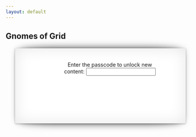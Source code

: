 ```yaml
---
layout: default
---
```


<style>
.boxx form{
  text-align:center;
	position: relative; 
	top:35px;
  max-width:60%;
  margin-left: auto;
  margin-right: auto;
  padding: 0 0 0 50px;
}
.boxx div{
  text-align:center;
	position:relative;
	top:30px;  
}
.boxx {
	width:90%;
	height:200px;
	min-height:min-content;
	background:#FFF;
	margin:20px auto;
  background-image: url('images/Gnome.png');
  background-repeat: no-repeat;
  background-attachment: relative;
  background-position: 5% 50%;
}


/*==================================================
 * Effect 7
 * ===============================================*/
.effect7
{
  	position:relative;
    -webkit-box-shadow:0 1px 4px rgba(0, 0, 0, 0.3), 0 0 40px rgba(0, 0, 0, 0.1) inset;
       -moz-box-shadow:0 1px 4px rgba(0, 0, 0, 0.3), 0 0 40px rgba(0, 0, 0, 0.1) inset;
            box-shadow:0 1px 4px rgba(0, 0, 0, 0.3), 0 0 40px rgba(0, 0, 0, 0.1) inset;
}
.effect7:before, .effect7:after
{
	content:"";
    position:absolute;
    z-index:-1;
    -webkit-box-shadow:0 0 20px rgba(0,0,0,0.8);
    -moz-box-shadow:0 0 20px rgba(0,0,0,0.8);
    box-shadow:0 0 20px rgba(0,0,0,0.8);
    top:0;
    bottom:0;
    left:10px;
    right:10px;
    -moz-border-radius:100px / 10px;
    border-radius:100px / 10px;
}
.effect7:after
{
	right:10px;
    left:auto;
    -webkit-transform:skew(8deg) rotate(3deg);
       -moz-transform:skew(8deg) rotate(3deg);
        -ms-transform:skew(8deg) rotate(3deg);
         -o-transform:skew(8deg) rotate(3deg);
            transform:skew(8deg) rotate(3deg);
}
</style>


<!-- Banner -->
<section id="banner">
    <div class="inner">
        <h2>Gnomes of Grid</h2>
    </div>
</section>
<section id="main" class="wrapper style1">

<script type="text/javascript" src="http://code.jquery.com/jquery-1.6.2.js"></script>
<script type='text/javascript'>//<![CDATA[
$(window).load(function(){
$('#pwd').keyup(function(){
    if($(this).val() == 'smelly jelly bean')
       $('#content').show(); 
});
});//]]> 

</script>

<div class="container">
<div class="boxx effect7">

<form>
    Enter the passcode to unlock new content:
    <input id="pwd" type="text" name="pwd" />
</form>
<div id="content" style="display:none;">
    testing 123
</div>  
  
</div>
</div>

</section>
